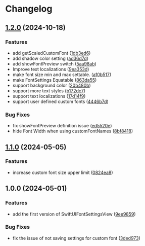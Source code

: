 # Changelog

## [1.2.0](https://www.github.com/guoyingtao/SwiftUIFontSettingsView/compare/v1.1.0...v1.2.0) (2024-10-18)


### Features

* add getScaledCustomFont ([1db3ed6](https://www.github.com/guoyingtao/SwiftUIFontSettingsView/commit/1db3ed63aeb89baefc9306c9bb641dd02b6e0553))
* add shadow color setting ([ad36d7d](https://www.github.com/guoyingtao/SwiftUIFontSettingsView/commit/ad36d7d3a4a6307a123fdaf3b3c621901fca3002))
* add showFontPreview switch ([5aa98ab](https://www.github.com/guoyingtao/SwiftUIFontSettingsView/commit/5aa98ab7573f8a7cd321536553767a6d0d21c902))
* Improve text localizations ([9ea353d](https://www.github.com/guoyingtao/SwiftUIFontSettingsView/commit/9ea353ddf9cf4cc5cc80585d041079ac1ff68528))
* make font size min and max settable. ([a10b517](https://www.github.com/guoyingtao/SwiftUIFontSettingsView/commit/a10b5171f3ff5a8c33df1af58c103d28ccf36681))
* make FontSettings Equatable ([863da55](https://www.github.com/guoyingtao/SwiftUIFontSettingsView/commit/863da55a812d61d2bb4be9651346128dbd342b35))
* support background color ([20b480b](https://www.github.com/guoyingtao/SwiftUIFontSettingsView/commit/20b480bce9c5fd9b9ffaaad8bc86c7774c3692d7))
* support more text styles ([b172dc7](https://www.github.com/guoyingtao/SwiftUIFontSettingsView/commit/b172dc7ceda41dae99e9e558895536bbe2bea88a))
* support text localizations ([17d14f9](https://www.github.com/guoyingtao/SwiftUIFontSettingsView/commit/17d14f9e63d080e6f6f0dc1dff614fc4c35ca183))
* support user defined custom fonts ([4446b7d](https://www.github.com/guoyingtao/SwiftUIFontSettingsView/commit/4446b7d5a6721979e849131f6b6cde73c9907c74))


### Bug Fixes

* fix showFontPreview definition issue ([ed5520e](https://www.github.com/guoyingtao/SwiftUIFontSettingsView/commit/ed5520ee3f750bbf8aefd41baeaf8d4ee04512a3))
* hide Font Width when using customFontNames ([8bf8418](https://www.github.com/guoyingtao/SwiftUIFontSettingsView/commit/8bf841840de6a32e4e3fe5d4b038b4942cbc78d0))

## [1.1.0](https://www.github.com/guoyingtao/SwiftUIFontSettingsView/compare/v1.0.0...v1.1.0) (2024-05-05)


### Features

* increase custom font size upper limit ([0824ea8](https://www.github.com/guoyingtao/SwiftUIFontSettingsView/commit/0824ea8748e168711a1981d0ddb7289daf7bc43b))

## 1.0.0 (2024-05-01)


### Features

* add the first version of SwiftUIFontSettingsView ([9ee9859](https://www.github.com/guoyingtao/SwiftUIFontSettingsView/commit/9ee98591c01909f4b9dcefdc21b20357f3ec40af))


### Bug Fixes

* fix the issue of not saving settings for custom font ([3ded973](https://www.github.com/guoyingtao/SwiftUIFontSettingsView/commit/3ded9738e994665311a9f83b20a4c4e903046d11))
